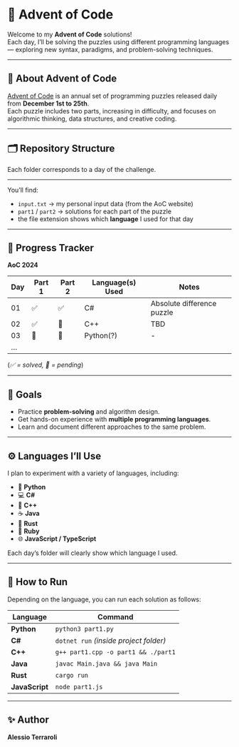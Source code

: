 # 🎄 Advent of Code

Welcome to my **Advent of Code** solutions!  
Each day, I’ll be solving the puzzles using different programming languages — exploring new syntax, paradigms, and problem-solving techniques.

---

## 🧠 About Advent of Code
[Advent of Code](https://adventofcode.com/2024) is an annual set of programming puzzles released daily from **December 1st to 25th**.  
Each puzzle includes two parts, increasing in difficulty, and focuses on algorithmic thinking, data structures, and creative coding.

---

## 🗂️ Repository Structure
Each folder corresponds to a day of the challenge.

---


You’ll find:
- `input.txt` → my personal input data (from the AoC website)  
- `part1` / `part2` → solutions for each part of the puzzle  
- the file extension shows which **language** I used for that day  

---

## 🚀 Progress Tracker

**AoC 2024**

| Day | Part 1 | Part 2 | Language(s) Used | Notes |
|-----|---------|---------|------------------|--------|
| 01 | ✅ | ✅ | C# | Absolute difference puzzle |
| 02 | ✅ | 🔲 | C++ | TBD |
| 03 | 🔲 | 🔲 | Python(?) | - |
| … |  |  |  |  |

(*✅ = solved, 🔲 = pending*)

---

## 🧩 Goals
- Practice **problem-solving** and algorithm design.  
- Get hands-on experience with **multiple programming languages**.  
- Learn and document different approaches to the same problem.

---

## ⚙️ Languages I’ll Use
I plan to experiment with a variety of languages, including:
- 🐍 **Python**
- 💻 **C#**
- 🧠 **C++**
- ☕ **Java**
- 🦀 **Rust**
- 💎 **Ruby**
- 🌐 **JavaScript / TypeScript**

Each day’s folder will clearly show which language I used.

---

## 🏁 How to Run
Depending on the language, you can run each solution as follows:

| Language | Command |
|-----------|----------|
| **Python** | `python3 part1.py` |
| **C#** | `dotnet run` *(inside project folder)* |
| **C++** | `g++ part1.cpp -o part1 && ./part1` |
| **Java** | `javac Main.java && java Main` |
| **Rust** | `cargo run` |
| **JavaScript** | `node part1.js` |

---

## ✨ Author
**Alessio Terraroli**  
